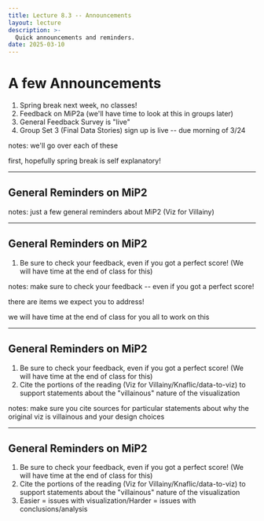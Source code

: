 ```yaml
---
title: Lecture 8.3 -- Announcements
layout: lecture
description: >-
  Quick announcements and reminders.
date: 2025-03-10
---
```


# A few Announcements

1. Spring break next week, no classes!
1. Feedback on MiP2a (we'll have time to look at this in groups later)
1. General Feedback Survey is "live"
1. Group Set 3 (Final Data Stories) sign up is live -- due morning of 3/24 

notes:
we'll go over each of these

first, hopefully spring break is self explanatory!

---

## General Reminders on MiP2

notes:
just a few general reminders about MiP2 (Viz for Villainy)

---

## General Reminders on MiP2

1. Be sure to check your feedback, even if you got a perfect score! (We will have time at the end of class for this)


notes:
make sure to check your feedback -- even if you got a perfect score!

there are items we expect you to address!

we will have time at the end of class for you all to work on this

---

## General Reminders on MiP2

1. Be sure to check your feedback, even if you got a perfect score! (We will have time at the end of class for this)
1. Cite the portions of the reading (Viz for Villainy/Knaflic/data-to-viz) to support statements about the "villainous" nature of the visualization


notes:
make sure you cite sources for particular statements about why the original viz is villainous and your design choices

---

## General Reminders on MiP2

1. Be sure to check your feedback, even if you got a perfect score! (We will have time at the end of class for this)
1. Cite the portions of the reading (Viz for Villainy/Knaflic/data-to-viz) to support statements about the "villainous" nature of the visualization
1. Easier = issues with visualization/Harder = issues with conclusions/analysis

